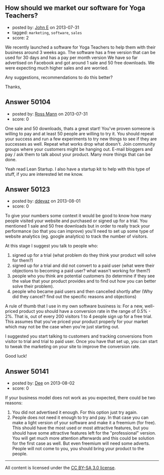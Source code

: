 ## How should we market our software for Yoga Teachers?

- posted by: [John E](https://stackexchange.com/users/-1/27234-john-e) on 2013-07-31
- tagged: `marketing`, `software`, `sales`
- score: 2

We recently launched a software for Yoga Teachers to help them with their business around 3 weeks ago. The software has a free version that can be used for 30 days and has a pay per month version  We have so far advertised on Facebook and got around 1 sale and 50 free downloads. We were expecting much higher sales and are worried. 

Any suggestions, recommendations to do this better?

Thanks,


## Answer 50104

- posted by: [Ross Mann](https://stackexchange.com/users/-1/27113-ross-mann) on 2013-07-31
- score: 0

One sale and 50 downloads, thats a great start! You've proven someone is willing to pay and at least 50 people are willing to try it. You should repeat your success and run a few experiments to try new things to see if they are successes as well. Repeat what works drop what doesn't. Join community groups where your customers might be hanging out. E-mail bloggers and pay / ask them to talk about your product. Many more things that can be done.

Yeah read Lean Startup. I also have a startup kit to help with this type of stuff, if you are interested let me know.


## Answer 50123

- posted by: [ddevaz](https://stackexchange.com/users/-1/27132-ddevaz) on 2013-08-01
- score: 0

To give your numbers some context it would be good to know how many people visited your website and purchased or signed up for a trial. You mentioned 1 sale and 50 free downloads but in order to really track your performance (so that you can improve) you'll need to set up some type of website analytics (eg. google analytics) to track the number of visitors. 

At this stage I suggest you talk to people who:
1. signed up for a trial (what problem do they think your product will solve for them?)
2. signed up for a trial and did not convert to a paid user (what were their objections to becoming a paid user? what wasn't working for them?)
3. people who you think are potential customers (to determine if they see the value that your product provides and to find out how you can better solve their problem). 
4. people who became paid users and then cancelled shortly after (Why did they cancel? find out the specific reasons and objections)

A rule of thumb that I use in my own software business is: For a new, well-priced product you should have a conversion rate in the range of 0.5% - 2%. That is, out of every 200 visitors 1 to 4 people sign up for a free trial. This assumes that you've priced your product properly for your market which may not be the case when you're just starting out.

I suggested you start talking to customers and tracking conversions from visitor to trial and trial to paid user. Once you have that set up, you can start to tweak the marketing on your site to improve the conversion rate.

Good luck!


## Answer 50141

- posted by: [Dee](https://stackexchange.com/users/-1/27149-dee) on 2013-08-02
- score: 0

If your business model does not work as you expected, there could be two reasons:
1) You did not advertised it enough. For this option just try again.
2) People does not need it enough to try and pay. In that case you can make a light version of your software and make it a freemium (for free). This should have the most used or most attractive features, but you should have some attractive features left for the "professional" version. You will get much more attention afterwards and this could be solution for the first case as well. But even freemium will need some adverts. People will not come to you, you should bring your product to the people.



---

All content is licensed under the [CC BY-SA 3.0 license](https://creativecommons.org/licenses/by-sa/3.0/).
